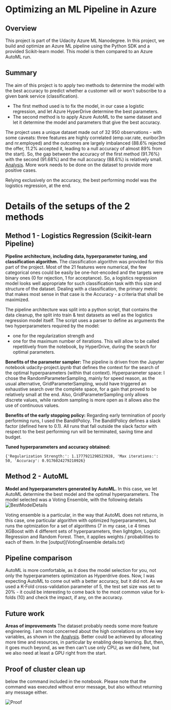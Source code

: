 # Optimizing an ML Pipeline in Azure

## Overview
This project is part of the Udacity Azure ML Nanodegree.
In this project, we build and optimize an Azure ML pipeline using the Python SDK and a provided Scikit-learn model.
This model is then compared to an Azure AutoML run.

## Summary

The aim of this project is to apply two methods to determine the model with the best accuracy to predict whether a customer will or won't subscribe to a given bank service (classification).  
- The first method used is to fix the model, in our case a logistic regression, and let Azure HyperDrive determine the best parameters.
- The second method is to apply Azure AutoML to the same dataset and let it determine the model and parameters that give the best accuracy. 

The project uses a unique dataset made out of 32 950 observations - with some caveats: 
three features are highly correlated (emp.var.rate, euribor3m and nr.employed) and the outcomes are largely imbalanced 
(88.6% rejected the offer, 11.2% accepted it, leading to a null accuracy of almost 89% from the start). 
So, the gap between the accuracy of the first method (91.76%) with the second (91.68%) and the null accuracy (88.6%) is relatively small. 
[Analysis](bankmarketing.html). More work needs to be done on the dataset to provide more positive cases. 

Relying exclusively on the accuracy, the best performing model was the logistics regression, at the end. 

# Details of the setups of the 2 methods

## Method 1 - Logistics Regression (Scikit-learn Pipeline)
**Pipeline architecture, including data, hyperparameter tuning, and classification algorithm.**
The classification algorithm was provided for this part of the project. Most of the 21 features were numerical, the few categorical ones could be easily be one-hot-encoded and the targets were binary ones (0 for rejection, 1 for acceptance). So, a logistics regression model looks well appropriate for such classification task with this size and structure of the dataset. Dealing with a classification, the primary metric that makes most sense in that case is the Accuracy - a criteria that shall be maximized. 

The pipeline architecture was split into a python script, that contains the data cleanup, the split into train & test datasets as well as the logistics regression model itself. 
The script uses a parser to define as arguments the two hyperparameters required by the model: 
- one for the regularization strength and 
- one for the maximum number of iterations. 
This will allow to be called repetitively from the notebook, by HyperDrive, during the search for optimal parameters.

**Benefits of the parameter sampler:**
The pipeline is driven from the Jupyter notebook udacity-project.ipynb that defines the context for the search of the optimal hyperparameters (within that context).
Hyperparameter space: I chose the RandomParameterSampling, mainly for speed reason, as the usual alternative, GridParameterSampling, would have triggered an exhaustive search over the complete space, for a gain that proved to be relatively small at the end. Also, GridParameterSampling only allows discrete values, while random sampling is more open as it allows also the use of continuous values. 

**Benefits of the early stopping policy:**
Regarding early termination of poorly performing runs, I used the BanditPolicy. The BanditPolicy defines a slack factor (defined here to 0.1). All runs that fall outside the slack factor with respect to the best performing run will be terminated, saving time and budget. 

**Tuned hyperparameters and accuracy obtained:**
```
{'Regularization Strength:': 1.1777921298523928, 'Max iterations:': 50, 'Accuracy': 0.9176024279210926}
```

## Method 2 - AutoML
**Model and hyperparameters generated by AutoML.**
In this case, we let AutoML determine the best model and the optimal hyperparameters. 
The model selected was a Voting Ensemble, with the following details
![BestModelDetails](https://user-images.githubusercontent.com/36628203/119268455-5d32f600-bbf3-11eb-8c70-34eefd122935.png)

Voting ensemble is a particular, in the way that AutoML does not returns, in this case, one particular algorithm with optimized hyperparameters, but runs the optmization for a set of algorithms (7 in my case, i.e 4 times XGBoost with 4 different sets of hyperparameters, then lightgbm, Logistic Regression and Random Forest. Then, it applies weights / probabilities to each of them. In the [output](VotingEnsemble details.txt)

## Pipeline comparison
AutoML is more comfortable, as it does the model selection for you, not only the hyperparameters optimization as Hyperdrive does. 
Now, I was expecting AutoML to come out with a better accuracy, but it did not. As we used a K-Fold cross-validation parameter of 5, the test set size was set to 20% - it could be interesting to come back to the most common value for k-folds (10) and check the impact, if any, on the accuracy. 

## Future work
**Areas of improvements**
The dataset probably needs some more feature engineering. I am most concerned about the high correlations on three key variables, as shown in the [Analysis](bankmarketing.html).
Better could be achieved by allocating more time and resources, in particular by enabling deep learning. But, then, it goes much beyond, as we then can't use only CPU, as we did here, but we also need at least a GPU right from the start.


## Proof of cluster clean up
below the command included in the notebook. Please note that the command was executed without error message, but also without returning any message either.  

![Proof](https://user-images.githubusercontent.com/36628203/119268978-a71cdb80-bbf5-11eb-8ad4-076aaef0fd83.png)
